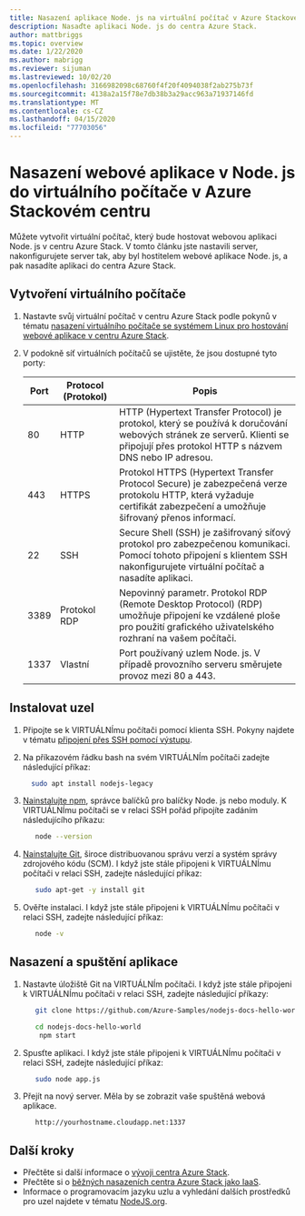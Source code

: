 ```yaml
---
title: Nasazení aplikace Node. js na virtuální počítač v Azure Stackovém centru
description: Nasaďte aplikaci Node. js do centra Azure Stack.
author: mattbriggs
ms.topic: overview
ms.date: 1/22/2020
ms.author: mabrigg
ms.reviewer: sijuman
ms.lastreviewed: 10/02/20
ms.openlocfilehash: 3166982098c68760f4f20f4094038f2ab275b73f
ms.sourcegitcommit: 4138a2a15f78e7db38b3a29acc963a71937146fd
ms.translationtype: MT
ms.contentlocale: cs-CZ
ms.lasthandoff: 04/15/2020
ms.locfileid: "77703056"
---
```

# <a name="deploy-a-nodejs-web-app-to-a-vm-in-azure-stack-hub"></a>Nasazení webové aplikace v Node. js do virtuálního počítače v Azure Stackovém centru

Můžete vytvořit virtuální počítač, který bude hostovat webovou aplikaci Node. js v centru Azure Stack. V tomto článku jste nastavili server, nakonfigurujete server tak, aby byl hostitelem webové aplikace Node. js, a pak nasadíte aplikaci do centra Azure Stack.

## <a name="create-a-vm"></a>Vytvoření virtuálního počítače

1. Nastavte svůj virtuální počítač v centru Azure Stack podle pokynů v tématu [nasazení virtuálního počítače se systémem Linux pro hostování webové aplikace v centru Azure Stack](azure-stack-dev-start-howto-deploy-linux.md).

2. V podokně síť virtuálních počítačů se ujistěte, že jsou dostupné tyto porty:

    | Port | Protocol (Protokol) | Popis |
    | --- | --- | --- |
    | 80 | HTTP | HTTP (Hypertext Transfer Protocol) je protokol, který se používá k doručování webových stránek ze serverů. Klienti se připojují přes protokol HTTP s názvem DNS nebo IP adresou. |
    | 443 | HTTPS | Protokol HTTPS (Hypertext Transfer Protocol Secure) je zabezpečená verze protokolu HTTP, která vyžaduje certifikát zabezpečení a umožňuje šifrovaný přenos informací. |
    | 22 | SSH | Secure Shell (SSH) je zašifrovaný síťový protokol pro zabezpečenou komunikaci. Pomocí tohoto připojení s klientem SSH nakonfigurujete virtuální počítač a nasadíte aplikaci. |
    | 3389 | Protokol RDP | Nepovinný parametr. Protokol RDP (Remote Desktop Protocol) (RDP) umožňuje připojení ke vzdálené ploše pro použití grafického uživatelského rozhraní na vašem počítači.   |
    | 1337 | Vlastní | Port používaný uzlem Node. js. V případě provozního serveru směrujete provoz mezi 80 a 443. |

## <a name="install-node"></a>Instalovat uzel

1. Připojte se k VIRTUÁLNÍmu počítači pomocí klienta SSH. Pokyny najdete v tématu [připojení přes SSH pomocí výstupu](azure-stack-dev-start-howto-ssh-public-key.md#connect-with-ssh-by-using-putty).

1. Na příkazovém řádku bash na svém VIRTUÁLNÍm počítači zadejte následující příkaz:

    ```bash  
      sudo apt install nodejs-legacy
    ```

2. [Nainstalujte npm](https://www.npmjs.com/), správce balíčků pro balíčky Node. js nebo moduly. K VIRTUÁLNÍmu počítači se v relaci SSH pořád připojíte zadáním následujícího příkazu:

    ```bash  
       node --version
    ```

3. [Nainstalujte Git](https://git-scm.com), široce distribuovanou správu verzí a systém správy zdrojového kódu (SCM). I když jste stále připojeni k VIRTUÁLNÍmu počítači v relaci SSH, zadejte následující příkaz:

    ```bash  
       sudo apt-get -y install git
    ```

3. Ověřte instalaci. I když jste stále připojeni k VIRTUÁLNÍmu počítači v relaci SSH, zadejte následující příkaz:

    ```bash  
       node -v
    ```

## <a name="deploy-and-run-the-app"></a>Nasazení a spuštění aplikace

1. Nastavte úložiště Git na VIRTUÁLNÍm počítači. I když jste stále připojeni k VIRTUÁLNÍmu počítači v relaci SSH, zadejte následující příkazy:

    ```bash  
       git clone https://github.com/Azure-Samples/nodejs-docs-hello-world.git
    
       cd nodejs-docs-hello-world
        npm start
    ```

2. Spusťte aplikaci. I když jste stále připojeni k VIRTUÁLNÍmu počítači v relaci SSH, zadejte následující příkaz:

    ```bash  
       sudo node app.js
    ```

3. Přejít na nový server. Měla by se zobrazit vaše spuštěná webová aplikace.

    ```HTTP  
       http://yourhostname.cloudapp.net:1337
    ```

## <a name="next-steps"></a>Další kroky

- Přečtěte si další informace o [vývoji centra Azure Stack](azure-stack-dev-start.md).
- Přečtěte si o [běžných nasazeních centra Azure Stack jako IaaS](azure-stack-dev-start-deploy-app.md).
- Informace o programovacím jazyku uzlu a vyhledání dalších prostředků pro uzel najdete v tématu [NodeJS.org](https://nodejs.org).
